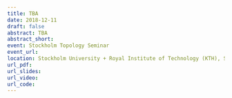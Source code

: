 ```yaml
---
title: TBA
date: 2018-12-11
draft: false
abstract: TBA
abstract_short: 
event: Stockholm Topology Seminar
event_url: 
location: Stockholm University + Royal Institute of Technology (KTH), Stockholm, Sweden
url_pdf: 
url_slides: 
url_video: 
url_code: 
---
```

